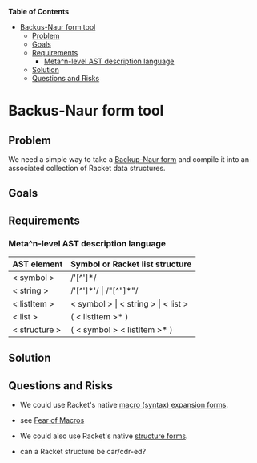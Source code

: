 **Table of Contents**

  - [Backus-Naur form tool](#backus-naur-form-tool)
    - [Problem](#problem)
    - [Goals](#goals)
    - [Requirements](#requirements)
      - [Meta^n-level AST description language](#meta-n-level-ast-description-language)
    - [Solution](#solution)
    - [Questions and Risks](#questions-and-risks)

<!--- END TOC -->

# Backus-Naur form tool

## Problem

We need a simple way to take a [Backup-Naur 
form](https://en.wikipedia.org/wiki/Backus%E2%80%93Naur_Form) and compile 
it into an associated collection of Racket data structures.

## Goals

## Requirements

### Meta^n-level AST description language

| AST element    | Symbol or Racket list structure |
| ----------     | ------------------------------- |
| < symbol >     | /'[^']\*/ |
| < string >     | /'[^']\*'/ \| /"[^"]\*"/ |
| < listItem >   | < symbol > \| < string > \| < list > |
| < list >       | ( < listItem >\* ) |
| < structure >  | ( < symbol > < listItem >\* ) |

## Solution

## Questions and Risks

* We could use Racket's native [macro (syntax) expansion 
forms](https://docs.racket-lang.org/guide/macros.html).

 * see [Fear of Macros](http://www.greghendershott.com/fear-of-macros/)

* We could also use Racket's native [structure 
forms](https://docs.racket-lang.org/reference/define-struct.html).

 * can a Racket structure be car/cdr-ed?